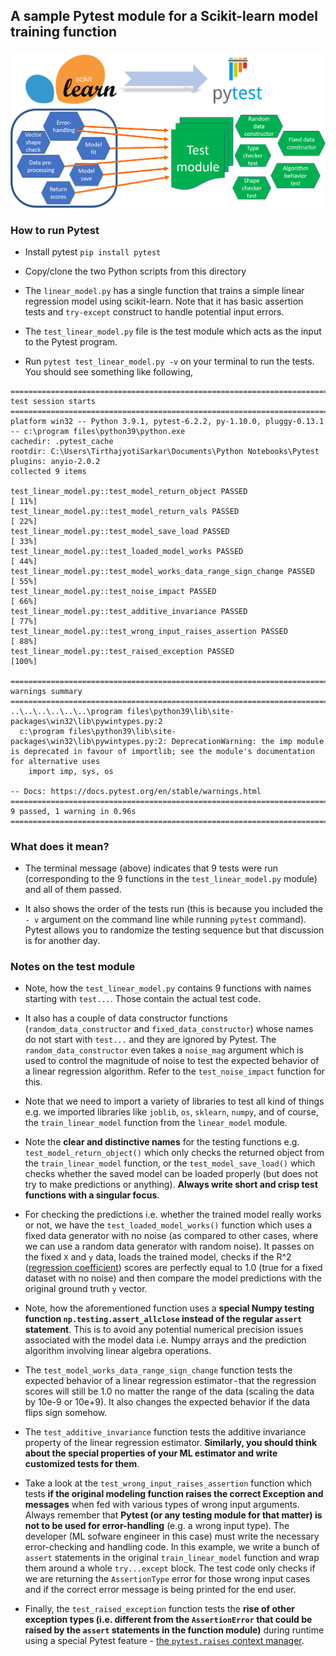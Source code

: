 ## A sample Pytest module for a Scikit-learn model training function

![scheme](https://raw.githubusercontent.com/tirthajyoti/Machine-Learning-with-Python/master/Pytest/Overall-scheme.png)

### How to run Pytest

- Install pytest `pip install pytest`

- Copy/clone the two Python scripts from this directory
- The `linear_model.py` has a single function that trains a simple linear regression model using scikit-learn. Note that it has basic assertion tests and `try-except` construct to handle potential input errors.
- The `test_linear_model.py` file is the test module which acts as the input to the Pytest program.
- Run `pytest test_linear_model.py -v` on your terminal to run the tests. You should see something like following,

```
======================================================================================================= test session starts ======================================================================================================== 
platform win32 -- Python 3.9.1, pytest-6.2.2, py-1.10.0, pluggy-0.13.1 -- c:\program files\python39\python.exe
cachedir: .pytest_cache
rootdir: C:\Users\TirthajyotiSarkar\Documents\Python Notebooks\Pytest
plugins: anyio-2.0.2
collected 9 items                                                                                                                                                                                                                    

test_linear_model.py::test_model_return_object PASSED                                                                                                                                                                         [ 11%] 
test_linear_model.py::test_model_return_vals PASSED                                                                                                                                                                           [ 22%] 
test_linear_model.py::test_model_save_load PASSED                                                                                                                                                                             [ 33%] 
test_linear_model.py::test_loaded_model_works PASSED                                                                                                                                                                          [ 44%] 
test_linear_model.py::test_model_works_data_range_sign_change PASSED                                                                                                                                                          [ 55%] 
test_linear_model.py::test_noise_impact PASSED                                                                                                                                                                                [ 66%] 
test_linear_model.py::test_additive_invariance PASSED                                                                                                                                                                         [ 77%] 
test_linear_model.py::test_wrong_input_raises_assertion PASSED                                                                                                                                                                [ 88%] 
test_linear_model.py::test_raised_exception PASSED                                                                                                                                                                            [100%] 

========================================================================================================= warnings summary ========================================================================================================= 
..\..\..\..\..\..\program files\python39\lib\site-packages\win32\lib\pywintypes.py:2
  c:\program files\python39\lib\site-packages\win32\lib\pywintypes.py:2: DeprecationWarning: the imp module is deprecated in favour of importlib; see the module's documentation for alternative uses
    import imp, sys, os

-- Docs: https://docs.pytest.org/en/stable/warnings.html
=================================================================================================== 9 passed, 1 warning in 0.96s =================================================================================================== 
```

### What does it mean?

- The terminal message (above) indicates that 9 tests were run (corresponding to the 9 functions in the `test_linear_model.py` module) and all of them passed.

- It also shows the order of the tests run (this is because you included the `- v` argument on the command line while running `pytest` command). Pytest allows you to randomize the testing sequence but that discussion is for another day.

### Notes on the test module

- Note, how the `test_linear_model.py` contains 9 functions with names starting with `test...`. Those contain the actual test code. 
- It also has a couple of data constructor functions (`random_data_constructor` and `fixed_data_constructor`) whose names do not start with `test...` and they are ignored by Pytest. The `random_data_constructor` even takes a `noise_mag` argument which is used to control the magnitude of noise to test the expected behavior of a linear regression algorithm. Refer to the `test_noise_impact` function for this.

- Note that we need to import a variety of libraries to test all kind of things e.g. we imported libraries like `joblib`, `os`, `sklearn`, `numpy`, and of course, the `train_linear_model` function from the `linear_model` module.
- Note the **clear and distinctive names** for the testing functions e.g. `test_model_return_object()` which only checks the returned object from the `train_linear_model` function, or the `test_model_save_load()` which checks whether the saved model can be loaded properly (but does not try to make predictions or anything). **Always write short and crisp test functions with a singular focus**. 
- For checking the predictions i.e. whether the trained model really works or not, we have the `test_loaded_model_works()` function which uses a fixed data generator with no noise (as compared to other cases, where we can use a random data generator with random noise). It passes on the fixed `X` and `y` data, loads the trained model, checks if the R^2 ([regression coefficient](https://www.geeksforgeeks.org/python-coefficient-of-determination-r2-score/)) scores are perfectly equal to 1.0 (true for a fixed dataset with no noise) and then compare the model predictions with the original ground truth `y` vector. 
- Note, how the aforementioned function uses a **special Numpy testing function `np.testing.assert_allclose` instead of the regular `assert` statement**. This is to avoid any potential numerical precision issues associated with the model data i.e. Numpy arrays and the prediction algorithm involving linear algebra operations.
- The `test_model_works_data_range_sign_change` function tests the expected behavior of a linear regression estimator - that the regression scores will still be 1.0 no matter the range of the data (scaling the data by 10e-9 or 10e+9). It also changes the expected behavior if the data flips sign somehow.
- The `test_additive_invariance` function tests the additive invariance property of the linear regression estimator. **Similarly, you should think about the special properties of your ML estimator and write customized tests for them**.
- Take a look at the `test_wrong_input_raises_assertion` function which tests **if the original modeling function raises the correct Exception and messages** when fed with various types of wrong input arguments. Always remember that **Pytest (or any testing module for that matter) is not to be used for error-handling** (e.g. a wrong input type). The developer (ML sofware engineer in this case) must write the necessary error-checking and handling code. In this example, we write a bunch of `assert` statements in the original `train_linear_model` function and wrap them around a whole `try...except` block. The test code only checks if we are returning the `AssertionType` error for those wrong input cases and if the correct error message is being printed for the end user.
- Finally, the `test_raised_exception` function tests the **rise of other exception types (i.e. different from the `AssertionError` that could be raised by the `assert` statements in the function module)** during runtime using a special Pytest feature - [the `pytest.raises` context manager](https://docs.pytest.org/en/reorganize-docs/new-docs/user/pytest_raises.html).
